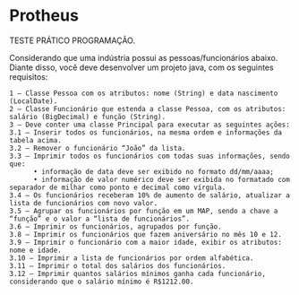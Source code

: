 # Protheus

TESTE PRÁTICO PROGRAMAÇÃO.

Considerando que uma indústria possui as pessoas/funcionários abaixo. Diante disso, você deve desenvolver um projeto java, com os seguintes requisitos:

    1 – Classe Pessoa com os atributos: nome (String) e data nascimento (LocalDate).
    2 – Classe Funcionário que estenda a classe Pessoa, com os atributos: salário (BigDecimal) e função (String).
    3 – Deve conter uma classe Principal para executar as seguintes ações:
    3.1 – Inserir todos os funcionários, na mesma ordem e informações da tabela acima.
    3.2 – Remover o funcionário “João” da lista.
    3.3 – Imprimir todos os funcionários com todas suas informações, sendo que:
          • informação de data deve ser exibido no formato dd/mm/aaaa;
          • informação de valor numérico deve ser exibida no formatado com separador de milhar como ponto e decimal como vírgula.
    3.4 – Os funcionários receberam 10% de aumento de salário, atualizar a lista de funcionários com novo valor.
    3.5 – Agrupar os funcionários por função em um MAP, sendo a chave a “função” e o valor a “lista de funcionários”.
    3.6 – Imprimir os funcionários, agrupados por função.
    3.8 – Imprimir os funcionários que fazem aniversário no mês 10 e 12.
    3.9 – Imprimir o funcionário com a maior idade, exibir os atributos: nome e idade.
    3.10 – Imprimir a lista de funcionários por ordem alfabética.
    3.11 – Imprimir o total dos salários dos funcionários.
    3.12 – Imprimir quantos salários mínimos ganha cada funcionário, considerando que o salário mínimo é R$1212.00.
